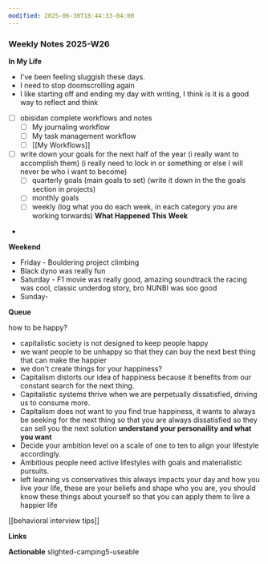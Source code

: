 ```yaml
---
modified: 2025-06-30T18:44:33-04:00
---
```


### Weekly Notes 2025-W26

**In My Life** 
- I've been feeling sluggish these days.
- I need to stop doomscrolling again
- I like starting off and ending my day with writing, I think is it is a good way to reflect and think
- [ ] obisidan complete workflows and notes
	- [ ] My journaling workflow
	- [ ] My task management workflow
	- [ ] [[My Workflows]]
- [ ] write down your goals for the next half of the year (i really want to accomplish them) (i really need to lock in or something or else I will never be who i want to become)
	- [ ] quarterly goals (main goals to set) (write it down in the the goals section in projects)
	- [ ] monthly goals
	- [ ] weekly (log what you do each week, in each category you are working torwards)
**What Happened This Week**
- 
**Weekend**
- Friday - Bouldering project climbing
- Black dyno was really fun
- Saturday - F1 movie was really good, amazing soundtrack the racing was cool, classic underdog story, bro NUNBI was soo good
- Sunday-

**Queue**
<!-- Capture the ideas or thoughts that spark excitement, and everything that pops into your head -->
how to be happy?
- capitalistic society is not designed to keep people happy
- we want people to be unhappy so that they can buy the next best thing that can make the happier
- we don't create things for your happiness?
- Capitalism distorts our idea of happiness because it benefits from our constant search for the next thing. 
- Capitalistic systems thrive when we are perpetually dissatisfied, driving us to consume more.
- Capitalism does not want to you find true happiness, it wants to always be seeking for the next thing so that you are always dissatisfied so they can sell you the next solution 
**understand your personaility and what you want**
- Decide your ambition level on a scale of one to ten to align your lifestyle accordingly.
- Ambitious people need active lifestyles with goals and materialistic pursuits.
- left learning vs conservatives this always impacts your day and how you live your life, these are your beliefs and shape who you are, you should know these things about yourself so that you can apply them to live a happier life

[[behavioral interview tips]]

**Links**


 **Actionable**
slighted-camping5-useable 